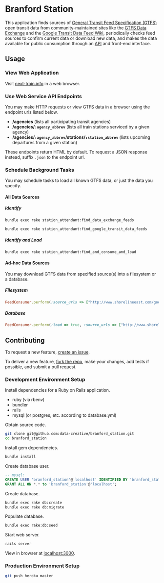 # Branford Station

This application
 finds sources of [General Transit Feed Specification (GTFS)](https://developers.google.com/transit/gtfs/) open transit data from community-maintained sites like
  the [GTFS Data Exchange](http://www.gtfs-data-exchange.com/) and
  the [Google Transit Data Feed Wiki](https://code.google.com/p/googletransitdatafeed/wiki/PublicFeeds),
 periodically checks feed sources to confirm current data or download new data,
 and makes the data available for public consumption through an [API](http://en.wikipedia.org/wiki/Application_programming_interface#Web_APIs) and front-end interface.

## Usage

### View Web Application

Visit [next-train.info](http://next-train.info) in a web browser.

### Use Web Service API Endpoints

You may make HTTP requests or view GTFS data in a browser using the endpoint urls listed below.

 + **/agencies** (lists all participating transit agencies)
 + **/agencies/`:agency_abbrev`** (lists all train stations serviced by a given agency)
 + **/agencies/`:agency_abbrev`/stations/`:station_abbrev`** (lists upcoming departures from a given station)

These endpoints return HTML by default. To request a JSON response instead, suffix `.json` to the endpoint url.

### Schedule Background Tasks

You may schedule tasks to load all known GTFS data, or just the data you specify.

#### All Data Sources

##### Identify

```` sh
bundle exec rake station_attendant:find_data_exchange_feeds
````

```` sh
bundle exec rake station_attendant:find_google_transit_data_feeds
````

##### Identify and Load

``` sh
bundle exec rake station_attendant:find_and_consume_and_load
```
#### Ad-hoc Data Sources

You may download GTFS data from specified source(s) into a filesystem or a database.

##### Filesystem

```` rb
FeedConsumer.perform(:source_urls => ["http://www.shorelineeast.com/google_transit.zip", "http://web.mta.info/developers/data/mnr/google_transit.zip"])
````

##### Database

 ```` rb
FeedConsumer.perform(:load => true, :source_urls => ["http://www.shorelineeast.com/google_transit.zip", "http://web.mta.info/developers/data/mnr/google_transit.zip"])
````

## Contributing

To request a new feature, [create an issue](https://github.com/data-creative/branford_station/issues/new).

To deliver a new feature, [fork the repo](https://github.com/data-creative/branford_station/issues#fork-destination-box), make your changes, add tests if possible, and submit a pull request.

### Development Environment Setup

Install dependencies for a Ruby on Rails application.
 + ruby (via rbenv)
 + bundler
 + rails
 + mysql (or postgres, etc. according to database.yml)

Obtain source code.

```` sh
git clone git@github.com:data-creative/branford_station.git
cd branford_station
````

Install gem dependencies.

```` sh
bundle install
````

Create database user.

```` sql
-- mysql:
CREATE USER 'branford_station'@'localhost' IDENTIFIED BY 'branford_station';
GRANT ALL ON *.* to 'branford_station'@'localhost';
````

Create database.

```` sh
bundle exec rake db:create
bundle exec rake db:migrate
````

Populate database.

```` sh
bundle exec rake:db:seed
````

Start web server.

```` sh
rails server
````

View in browser at [localhost:3000](localhost:3000).

### Production Environment Setup



```` sh
git push heroku master
````
